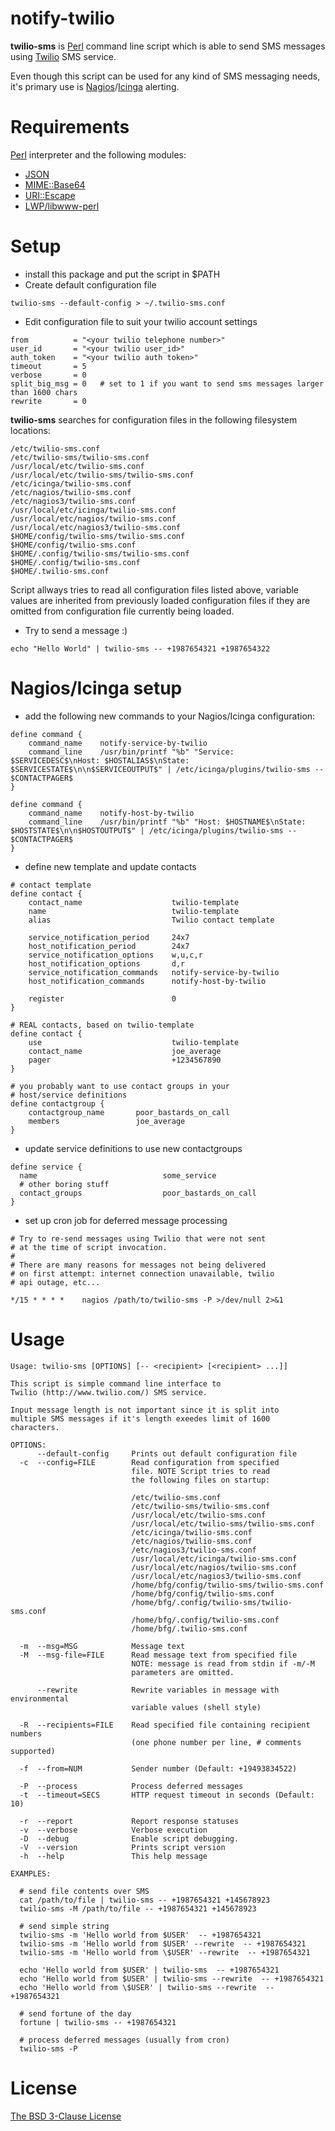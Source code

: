 notify-twilio
===

**twilio-sms** is [Perl](http://www.perl.org) command line script which is able to send SMS messages
using [Twilio](http://www.twilio.com) SMS service.

Even though this script can be used for any kind of SMS messaging needs, it's
primary use is [Nagios](http://www.nagios.org)/[Icinga](http://www.icinga.org)
alerting.

Requirements
==

[Perl](http://www.perl.org) interpreter and the following modules:

  * [JSON](https://metacpan.org/module/JSON)
  * [MIME::Base64](https://metacpan.org/module/MIME::Base64)
  * [URI::Escape](https://metacpan.org/module/URI::Escape)
  * [LWP/libwww-perl](https://metacpan.org/module/LWP)

Setup
==

  * install this package and put the script in $PATH
  * Create default configuration file

```
twilio-sms --default-config > ~/.twilio-sms.conf
```

  * Edit configuration file to suit your twilio account settings

```
from          = "<your twilio telephone number>"
user_id       = "<your twilio user_id>"
auth_token    = "<your twilio auth token>"
timeout       = 5
verbose       = 0
split_big_msg = 0   # set to 1 if you want to send sms messages larger than 1600 chars
rewrite       = 0
```

**twilio-sms** searches for configuration files in the following filesystem locations:

```
/etc/twilio-sms.conf
/etc/twilio-sms/twilio-sms.conf
/usr/local/etc/twilio-sms.conf
/usr/local/etc/twilio-sms/twilio-sms.conf
/etc/icinga/twilio-sms.conf
/etc/nagios/twilio-sms.conf
/etc/nagios3/twilio-sms.conf
/usr/local/etc/icinga/twilio-sms.conf
/usr/local/etc/nagios/twilio-sms.conf
/usr/local/etc/nagios3/twilio-sms.conf
$HOME/config/twilio-sms/twilio-sms.conf
$HOME/config/twilio-sms.conf
$HOME/.config/twilio-sms/twilio-sms.conf
$HOME/.config/twilio-sms.conf
$HOME/.twilio-sms.conf
```

Script allways tries to read all configuration files listed above, variable values
are inherited from previously loaded configuration files if they are omitted from
configuration file currently being loaded.

  * Try to send a message :)

```
echo "Hello World" | twilio-sms -- +1987654321 +1987654322
```

Nagios/Icinga setup
===
  * add the following new commands to your Nagios/Icinga configuration:

```
define command {
    command_name    notify-service-by-twilio
    command_line    /usr/bin/printf "%b" "Service: $SERVICEDESC$\nHost: $HOSTALIAS$\nState: $SERVICESTATE$\n\n$SERVICEOUTPUT$" | /etc/icinga/plugins/twilio-sms -- $CONTACTPAGER$
}

define command {
    command_name    notify-host-by-twilio
    command_line    /usr/bin/printf "%b" "Host: $HOSTNAME$\nState: $HOSTSTATE$\n\n$HOSTOUTPUT$" | /etc/icinga/plugins/twilio-sms -- $CONTACTPAGER$
}
```

  * define new template and update contacts

```
# contact template
define contact {
    contact_name                    twilio-template
    name                            twilio-template
    alias                           Twilio contact template
    
    service_notification_period     24x7
    host_notification_period        24x7
    service_notification_options    w,u,c,r
    host_notification_options       d,r
    service_notification_commands   notify-service-by-twilio
    host_notification_commands      notify-host-by-twilio

    register                        0
}
    
# REAL contacts, based on twilio-template
define contact {
    use                             twilio-template
    contact_name                    joe_average
    pager                           +1234567890
}

# you probably want to use contact groups in your
# host/service definitions
define contactgroup {
    contactgroup_name       poor_bastards_on_call
    members                 joe_average
}
```

  * update service definitions to use new contactgroups

```
define service {
  name                            some_service
  # other boring stuff
  contact_groups                  poor_bastards_on_call
}
```

  * set up cron job for deferred message processing

```
# Try to re-send messages using Twilio that were not sent
# at the time of script invocation.
#
# There are many reasons for messages not being delivered
# on first attempt: internet connection unavailable, twilio
# api outage, etc...

*/15 * * * *	nagios /path/to/twilio-sms -P >/dev/null 2>&1
```

Usage
==

```
Usage: twilio-sms [OPTIONS] [-- <recipient> [<recipient> ...]]

This script is simple command line interface to
Twilio (http://www.twilio.com/) SMS service.

Input message length is not important since it is split into
multiple SMS messages if it's length exeedes limit of 1600
characters.

OPTIONS:
      --default-config     Prints out default configuration file
  -c  --config=FILE        Read configuration from specified
                           file. NOTE Script tries to read
                           the following files on startup:

                           /etc/twilio-sms.conf
                           /etc/twilio-sms/twilio-sms.conf
                           /usr/local/etc/twilio-sms.conf
                           /usr/local/etc/twilio-sms/twilio-sms.conf
                           /etc/icinga/twilio-sms.conf
                           /etc/nagios/twilio-sms.conf
                           /etc/nagios3/twilio-sms.conf
                           /usr/local/etc/icinga/twilio-sms.conf
                           /usr/local/etc/nagios/twilio-sms.conf
                           /usr/local/etc/nagios3/twilio-sms.conf
                           /home/bfg/config/twilio-sms/twilio-sms.conf
                           /home/bfg/config/twilio-sms.conf
                           /home/bfg/.config/twilio-sms/twilio-sms.conf
                           /home/bfg/.config/twilio-sms.conf
                           /home/bfg/.twilio-sms.conf

  -m  --msg=MSG            Message text
  -M  --msg-file=FILE      Read message text from specified file
                           NOTE: message is read from stdin if -m/-M
                           parameters are omitted.

      --rewrite            Rewrite variables in message with environmental
                           variable values (shell style)

  -R  --recipients=FILE    Read specified file containing recipient numbers
                           (one phone number per line, # comments supported)

  -f  --from=NUM           Sender number (Default: +19493834522)

  -P  --process            Process deferred messages
  -t  --timeout=SECS       HTTP request timeout in seconds (Default: 10)

  -r  --report             Report response statuses
  -v  --verbose            Verbose execution
  -D  --debug              Enable script debugging.
  -V  --version            Prints script version
  -h  --help               This help message

EXAMPLES:

  # send file contents over SMS
  cat /path/to/file | twilio-sms -- +1987654321 +145678923
  twilio-sms -M /path/to/file -- +1987654321 +145678923

  # send simple string
  twilio-sms -m 'Hello world from $USER'  -- +1987654321
  twilio-sms -m 'Hello world from $USER' --rewrite  -- +1987654321
  twilio-sms -m 'Hello world from \$USER' --rewrite  -- +1987654321

  echo 'Hello world from $USER' | twilio-sms  -- +1987654321
  echo 'Hello world from $USER' | twilio-sms --rewrite  -- +1987654321
  echo 'Hello world from \$USER' | twilio-sms --rewrite  -- +1987654321

  # send fortune of the day
  fortune | twilio-sms -- +1987654321

  # process deferred messages (usually from cron)
  twilio-sms -P
```

License
===
[The BSD 3-Clause License](http://opensource.org/licenses/BSD-3-Clause)
